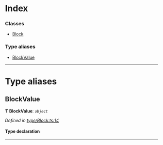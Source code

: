 

# Index

### Classes

* [Block](../classes/_type_block_.block.md)

### Type aliases

* [BlockValue](_type_block_.md#blockvalue)

---

# Type aliases

<a id="blockvalue"></a>

##  BlockValue

**Ƭ BlockValue**: *`object`*

*Defined in [type/Block.ts:14](https://github.com/polkadot-js/api/blob/edbae32/packages/types/src/type/Block.ts#L14)*

#### Type declaration

___

